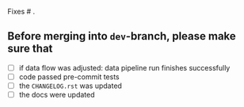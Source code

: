 Fixes # .

## Before merging into `dev`-branch, please make sure that

- [ ] if data flow was adjusted: data pipeline run finishes successfully
- [ ] code passed pre-commit tests
- [ ] the `CHANGELOG.rst` was updated
- [ ] the docs were updated